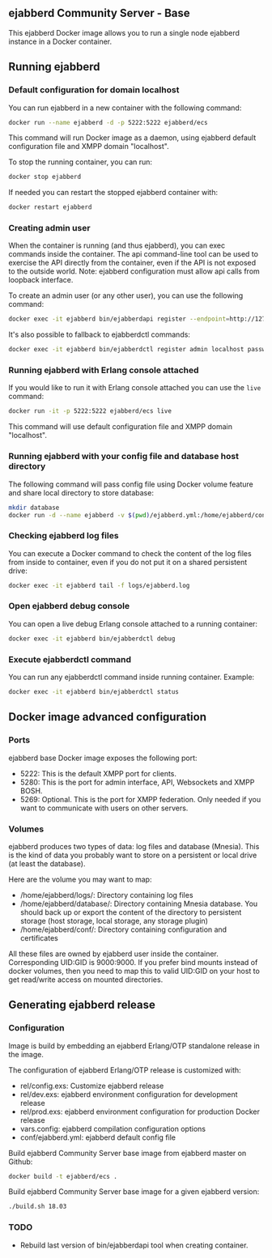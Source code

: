 ## ejabberd Community Server - Base

This ejabberd Docker image allows you to run a single node ejabberd instance in a Docker container.

## Running ejabberd

### Default configuration for domain localhost

You can run ejabberd in a new container with the following command:

```bash
docker run --name ejabberd -d -p 5222:5222 ejabberd/ecs
```

This command will run Docker image as a daemon, using ejabberd default configuration file and XMPP domain "localhost".

To stop the running container, you can run:

```bash
docker stop ejabberd
```

If needed you can restart the stopped ejabberd container with:

```bash
docker restart ejabberd
```

### Creating admin user

When the container is running (and thus ejabberd), you can exec commands inside the container. The api command-line tool can be used to exercise the API directly from the container, even if the API is not exposed to the outside world. Note: ejabberd configuration must allow api calls from loopback interface.

To create an admin user (or any other user), you can use the following command:

```bash
docker exec -it ejabberd bin/ejabberdapi register --endpoint=http://127.0.0.1:5280/ --jid=admin@localhost --password=passw0rd
```

It's also possible to fallback to ejabberdctl commands:

```bash
docker exec -it ejabberd bin/ejabberdctl register admin localhost passw0rd
```

### Running ejabberd with Erlang console attached

If you would like to run it with Erlang console attached you can use the `live` command:

```bash
docker run -it -p 5222:5222 ejabberd/ecs live
```

This command will use default configuration file and XMPP domain "localhost".

### Running ejabberd with your config file and database host directory

The following command will pass config file using Docker volume feature and share local directory to store database:

```bash
mkdir database
docker run -d --name ejabberd -v $(pwd)/ejabberd.yml:/home/ejabberd/conf/ejabberd.yml -v $(pwd)/database:/home/ejabberd/database -p 5222:5222 ejabberd/ecs
```

### Checking ejabberd log files

You can execute a Docker command to check the content of the log files from inside to container, even if you do not put it on a shared persistent drive:

```bash
docker exec -it ejabberd tail -f logs/ejabberd.log
```

### Open ejabberd debug console

You can open a live debug Erlang console attached to a running container:

```bash
docker exec -it ejabberd bin/ejabberdctl debug
```

### Execute ejabberdctl command

You can run any ejabberdctl command inside running container. Example:

```bash
docker exec -it ejabberd bin/ejabberdctl status
```

## Docker image advanced configuration

### Ports

ejabberd base Docker image exposes the following port:

- 5222: This is the default XMPP port for clients.
- 5280: This is the port for admin interface, API, Websockets and XMPP BOSH.
- 5269: Optional. This is the port for XMPP federation. Only needed if you want to communicate with users on other servers.

### Volumes

ejabberd produces two types of data: log files and database (Mnesia).
This is the kind of data you probably want to store on a persistent or local drive (at least the database).

Here are the volume you may want to map:

- /home/ejabberd/logs/: Directory containing log files
- /home/ejabberd/database/: Directory containing Mnesia database. You should back up or export the content of the directory to persistent storage (host storage, local storage, any storage plugin)
- /home/ejabberd/conf/: Directory containing configuration and certificates

All these files are owned by ejabberd user inside the container. Corresponding
UID:GID is 9000:9000. If you prefer bind mounts instead of docker volumes, then
you need to map this to valid UID:GID on your host to get read/write access on
mounted directories.

## Generating ejabberd release

### Configuration

Image is build by embedding an ejabberd Erlang/OTP standalone release in the image.

The configuration of ejabberd Erlang/OTP release is customized with:

- rel/config.exs: Customize ejabberd release
- rel/dev.exs: ejabberd environment configuration for development release
- rel/prod.exs: ejabberd environment configuration for production Docker release
- vars.config: ejabberd compilation configuration options
- conf/ejabberd.yml: ejabberd default config file

Build ejabberd Community Server base image from ejabberd master on Github:

```bash
docker build -t ejabberd/ecs .
```

Build ejabberd Community Server base image for a given ejabberd version:

```bash
./build.sh 18.03
```

### TODO

- Rebuild last version of bin/ejabberdapi tool when creating container.
